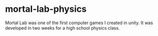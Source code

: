 # mortal-lab-physics
Mortal Lab was one of the first computer games I created in unity. It was developed in two weeks for a high school physics class.
